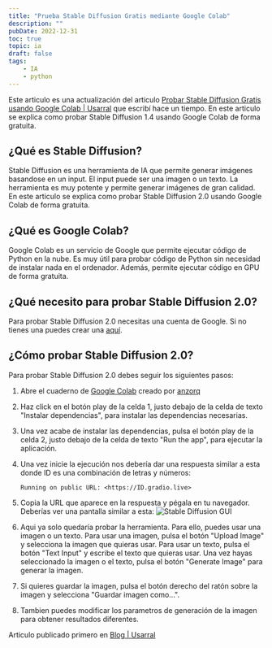 ```yaml
---
title: "Prueba Stable Diffusion Gratis mediante Google Colab"
description: ""
pubDate: 2022-12-31
toc: true
topic: ia
draft: false
tags:
    - IA
    - python
---
```


Este articulo es una actualización del articulo [Probar Stable Diffusion Gratis usando Google Colab | Usarral](https://usarral.medium.com/probar-stable-diffusion-gratis-usando-google-colab-usarral-8f8233ead7e1) que escribí hace un tiempo. En este articulo se explica como probar Stable Diffusion 1.4 usando Google Colab de forma gratuita.

## ¿Qué es Stable Diffusion?

Stable Diffusion es una herramienta de IA que permite generar imágenes basandose en un input. El input puede ser una imagen o un texto. La herramienta es muy potente y permite generar imágenes de gran calidad. En este articulo se explica como probar Stable Diffusion 2.0 usando Google Colab de forma gratuita.

## ¿Qué es Google Colab?

Google Colab es un servicio de Google que permite ejecutar código de Python en la nube. Es muy útil para probar código de Python sin necesidad de instalar nada en el ordenador. Además, permite ejecutar código en GPU de forma gratuita.

## ¿Qué necesito para probar Stable Diffusion 2.0?

Para probar Stable Diffusion 2.0 necesitas una cuenta de Google. Si no tienes una puedes crear una [aquí](https://accounts.google.com/signup/v2/webcreateaccount?flowName=GlifWebSignIn&flowEntry=SignUp).

## ¿Cómo probar Stable Diffusion 2.0?

Para probar Stable Diffusion 2.0 debes seguir los siguientes pasos:

1. Abre el cuaderno de [Google Colab](https://colab.research.google.com/github/qunash/stable-diffusion-2-gui/blob/main/stable_diffusion_2_0.ipynb#scrollTo=gId0-asCBVwL) creado por [anzorq](https://twitter.com/hahahahohohe)
2. Haz click en el botón play de la celda 1, justo debajo de la celda de texto "Instalar dependencias", para instalar las dependencias necesarias.
3. Una vez acabe de instalar las dependencias, pulsa el botón play de la celda 2, justo debajo de la celda de texto "Run the app", para ejecutar la aplicación.
4. Una vez inicie la ejecución nos debería dar una respuesta similar a esta donde ID es una combinación de letras y números:

    ```
    Running on public URL: <https://ID.gradio.live>
    ```

5. Copia la URL que aparece en la respuesta y pégala en tu navegador. Deberías ver una pantalla similar a esta:
![Stable Diffusion GUI](/images/posts/2022/12/gui.png)
6. Aqui ya solo quedaría probar la herramienta. Para ello, puedes usar una imagen o un texto. Para usar una imagen, pulsa el botón "Upload Image" y selecciona la imagen que quieras usar. Para usar un texto, pulsa el botón "Text Input" y escribe el texto que quieras usar. Una vez hayas seleccionado la imagen o el texto, pulsa el botón "Generate Image" para generar la imagen.
7. Si quieres guardar la imagen, pulsa el botón derecho del ratón sobre la imagen y selecciona "Guardar imagen como...".
8. Tambien puedes modificar los parametros de generación de la imagen para obtener resultados diferentes.

Articulo publicado primero en [Blog | Usarral](https://blog.usarral.com/2022/12/31/prueba-stable-diffusion-gratis-mediante-google-colab/)
